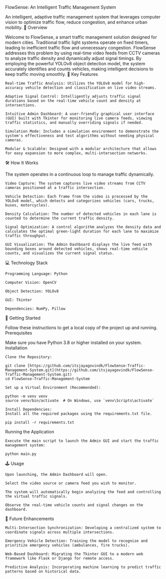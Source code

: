 FlowSense: An Intelligent Traffic Management System

An intelligent, adaptive traffic management system that leverages computer vision to optimize traffic flow, reduce congestion, and enhance urban mobility.
📖 Overview

Welcome to FlowSense, a smart traffic management solution designed for modern cities. Traditional traffic light systems operate on fixed timers, leading to inefficient traffic flow and unnecessary congestion. FlowSense addresses this problem by using real-time video feeds from CCTV cameras to analyze traffic density and dynamically adjust signal timings. By employing the powerful YOLOv8 object detection model, the system accurately identifies and counts vehicles, making intelligent decisions to keep traffic moving smoothly.
🌟 Key Features

    Real-time Traffic Analysis: Utilizes the YOLOv8 model for high-accuracy vehicle detection and classification on live video streams.

    Adaptive Signal Control: Intelligently adjusts traffic signal durations based on the real-time vehicle count and density at intersections.

    Intuitive Admin Dashboard: A user-friendly graphical user interface (GUI) built with Tkinter for monitoring live camera feeds, viewing traffic statistics, and manually overriding signals if needed.

    Simulation Mode: Includes a simulation environment to demonstrate the system's effectiveness and test algorithms without needing physical cameras.

    Modular & Scalable: Designed with a modular architecture that allows for easy expansion to more complex, multi-intersection networks.

🛠️ How It Works

The system operates in a continuous loop to manage traffic dynamically.

    Video Capture: The system captures live video streams from CCTV cameras positioned at a traffic intersection.

    Vehicle Detection: Each frame from the video is processed by the YOLOv8 model, which detects and categorizes vehicles (cars, trucks, buses, motorcycles).

    Density Calculation: The number of detected vehicles in each lane is counted to determine the current traffic density.

    Signal Optimization: A control algorithm analyzes the density data and calculates the optimal green-light duration for each lane to maximize traffic throughput.

    GUI Visualization: The Admin Dashboard displays the live feed with bounding boxes around detected vehicles, shows real-time vehicle counts, and visualizes the current signal status.

💻 Technology Stack

    Programming Language: Python

    Computer Vision: OpenCV

    Object Detection: YOLOv8

    GUI: Tkinter

    Dependencies: NumPy, Pillow

🚀 Getting Started

Follow these instructions to get a local copy of the project up and running.
Prerequisites

Make sure you have Python 3.8 or higher installed on your system.
Installation

    Clone the Repository:

    git clone [https://github.com/itsjayagovindk/FlowSense-Traffic-Management-System.git](https://github.com/itsjayagovindk/FlowSense-Traffic-Management-System.git)
    cd FlowSense-Traffic-Management-System

    Set up a Virtual Environment (Recommended):

    python -m venv venv
    source venv/bin/activate  # On Windows, use `venv\Scripts\activate`

    Install Dependencies:
    Install all the required packages using the requirements.txt file.

    pip install -r requirements.txt

Running the Application

    Execute the main script to launch the Admin GUI and start the traffic management system:

    python main.py

🕹️ Usage

    Upon launching, the Admin Dashboard will open.

    Select the video source or camera feed you wish to monitor.

    The system will automatically begin analyzing the feed and controlling the virtual traffic signals.

    Observe the real-time vehicle counts and signal changes on the dashboard.

🔮 Future Enhancements

    Multi-Intersection Synchronization: Developing a centralized system to coordinate signals across multiple intersections.

    Emergency Vehicle Detection: Training the model to recognize and prioritize emergency vehicles (ambulances, fire trucks).

    Web-Based Dashboard: Migrating the Tkinter GUI to a modern web framework like Flask or Django for remote access.

    Predictive Analysis: Incorporating machine learning to predict traffic patterns based on historical data.
